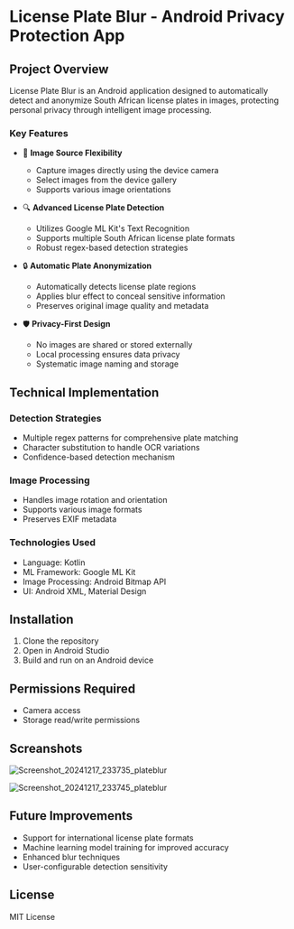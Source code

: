 # License Plate Blur - Android Privacy Protection App

## Project Overview

License Plate Blur is an Android application designed to automatically detect and anonymize South African license plates in images, protecting personal privacy through intelligent image processing.

### Key Features

- 📱 **Image Source Flexibility**
  - Capture images directly using the device camera
  - Select images from the device gallery
  - Supports various image orientations

- 🔍 **Advanced License Plate Detection**
  - Utilizes Google ML Kit's Text Recognition
  - Supports multiple South African license plate formats
  - Robust regex-based detection strategies

- 🔒 **Automatic Plate Anonymization**
  - Automatically detects license plate regions
  - Applies blur effect to conceal sensitive information
  - Preserves original image quality and metadata

- 🛡️ **Privacy-First Design**
  - No images are shared or stored externally
  - Local processing ensures data privacy
  - Systematic image naming and storage

## Technical Implementation

### Detection Strategies
- Multiple regex patterns for comprehensive plate matching
- Character substitution to handle OCR variations
- Confidence-based detection mechanism

### Image Processing
- Handles image rotation and orientation
- Supports various image formats
- Preserves EXIF metadata

### Technologies Used
- Language: Kotlin
- ML Framework: Google ML Kit
- Image Processing: Android Bitmap API
- UI: Android XML, Material Design

## Installation

1. Clone the repository
2. Open in Android Studio
3. Build and run on an Android device

## Permissions Required
- Camera access
- Storage read/write permissions

## Screanshots


![Screenshot_20241217_233735_plateblur](https://github.com/user-attachments/assets/6a57a68c-39c5-4ae7-8e68-0c393a36859b)

![Screenshot_20241217_233745_plateblur](https://github.com/user-attachments/assets/c2c8de15-4a68-425b-9392-77bf1bb4fd3b)



## Future Improvements
- Support for international license plate formats
- Machine learning model training for improved accuracy
- Enhanced blur techniques
- User-configurable detection sensitivity
  

## License
MIT License
